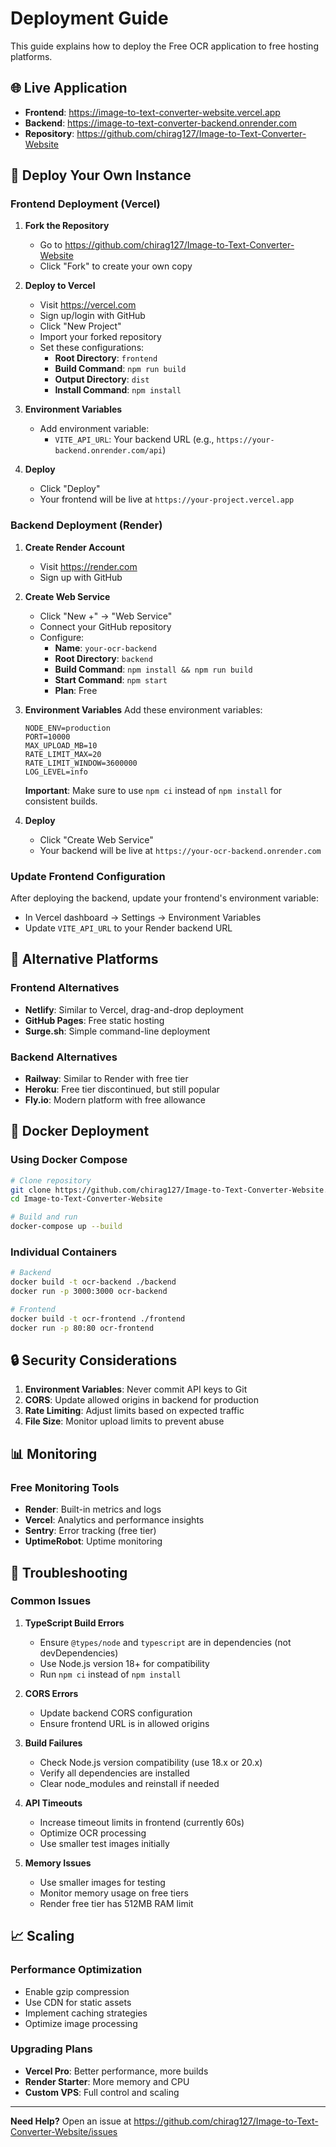 # Deployment Guide

This guide explains how to deploy the Free OCR application to free hosting platforms.

## 🌐 Live Application

- **Frontend**: https://image-to-text-converter-website.vercel.app
- **Backend**: https://image-to-text-converter-backend.onrender.com
- **Repository**: https://github.com/chirag127/Image-to-Text-Converter-Website

## 🚀 Deploy Your Own Instance

### Frontend Deployment (Vercel)

1. **Fork the Repository**
   - Go to https://github.com/chirag127/Image-to-Text-Converter-Website
   - Click "Fork" to create your own copy

2. **Deploy to Vercel**
   - Visit https://vercel.com
   - Sign up/login with GitHub
   - Click "New Project"
   - Import your forked repository
   - Set these configurations:
     - **Root Directory**: `frontend`
     - **Build Command**: `npm run build`
     - **Output Directory**: `dist`
     - **Install Command**: `npm install`

3. **Environment Variables**
   - Add environment variable:
     - `VITE_API_URL`: Your backend URL (e.g., `https://your-backend.onrender.com/api`)

4. **Deploy**
   - Click "Deploy"
   - Your frontend will be live at `https://your-project.vercel.app`

### Backend Deployment (Render)

1. **Create Render Account**
   - Visit https://render.com
   - Sign up with GitHub

2. **Create Web Service**
   - Click "New +" → "Web Service"
   - Connect your GitHub repository
   - Configure:
     - **Name**: `your-ocr-backend`
     - **Root Directory**: `backend`
     - **Build Command**: `npm install && npm run build`
     - **Start Command**: `npm start`
     - **Plan**: Free

3. **Environment Variables**
   Add these environment variables:
   ```
   NODE_ENV=production
   PORT=10000
   MAX_UPLOAD_MB=10
   RATE_LIMIT_MAX=20
   RATE_LIMIT_WINDOW=3600000
   LOG_LEVEL=info
   ```

   **Important**: Make sure to use `npm ci` instead of `npm install` for consistent builds.

4. **Deploy**
   - Click "Create Web Service"
   - Your backend will be live at `https://your-ocr-backend.onrender.com`

### Update Frontend Configuration

After deploying the backend, update your frontend's environment variable:
- In Vercel dashboard → Settings → Environment Variables
- Update `VITE_API_URL` to your Render backend URL

## 🔧 Alternative Platforms

### Frontend Alternatives
- **Netlify**: Similar to Vercel, drag-and-drop deployment
- **GitHub Pages**: Free static hosting
- **Surge.sh**: Simple command-line deployment

### Backend Alternatives
- **Railway**: Similar to Render with free tier
- **Heroku**: Free tier discontinued, but still popular
- **Fly.io**: Modern platform with free allowance

## 🐳 Docker Deployment

### Using Docker Compose
```bash
# Clone repository
git clone https://github.com/chirag127/Image-to-Text-Converter-Website.git
cd Image-to-Text-Converter-Website

# Build and run
docker-compose up --build
```

### Individual Containers
```bash
# Backend
docker build -t ocr-backend ./backend
docker run -p 3000:3000 ocr-backend

# Frontend
docker build -t ocr-frontend ./frontend
docker run -p 80:80 ocr-frontend
```

## 🔒 Security Considerations

1. **Environment Variables**: Never commit API keys to Git
2. **CORS**: Update allowed origins in backend for production
3. **Rate Limiting**: Adjust limits based on expected traffic
4. **File Size**: Monitor upload limits to prevent abuse

## 📊 Monitoring

### Free Monitoring Tools
- **Render**: Built-in metrics and logs
- **Vercel**: Analytics and performance insights
- **Sentry**: Error tracking (free tier)
- **UptimeRobot**: Uptime monitoring

## 🚨 Troubleshooting

### Common Issues

1. **TypeScript Build Errors**
   - Ensure `@types/node` and `typescript` are in dependencies (not devDependencies)
   - Use Node.js version 18+ for compatibility
   - Run `npm ci` instead of `npm install`

2. **CORS Errors**
   - Update backend CORS configuration
   - Ensure frontend URL is in allowed origins

3. **Build Failures**
   - Check Node.js version compatibility (use 18.x or 20.x)
   - Verify all dependencies are installed
   - Clear node_modules and reinstall if needed

4. **API Timeouts**
   - Increase timeout limits in frontend (currently 60s)
   - Optimize OCR processing
   - Use smaller test images initially

5. **Memory Issues**
   - Use smaller images for testing
   - Monitor memory usage on free tiers
   - Render free tier has 512MB RAM limit

## 📈 Scaling

### Performance Optimization
- Enable gzip compression
- Use CDN for static assets
- Implement caching strategies
- Optimize image processing

### Upgrading Plans
- **Vercel Pro**: Better performance, more builds
- **Render Starter**: More memory and CPU
- **Custom VPS**: Full control and scaling

---

**Need Help?** Open an issue at https://github.com/chirag127/Image-to-Text-Converter-Website/issues